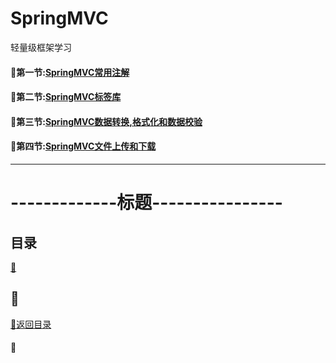 # SpringMVC
轻量级框架学习

#### :seedling:第一节:<a href="SpringMVC常用注解.md">SpringMVC常用注解</a>
#### :seedling:第二节:<a href="标签库.md">SpringMVC标签库</a>
#### :seedling:第三节:<a href="数据转换,格式化和数据校验.md">SpringMVC数据转换,格式化和数据校验</a>
#### :seedling:第四节:<a href="文件上传和下载.md">SpringMVC文件上传和下载</a>

-------------------
# -------------标题----------------
<p id="title"></p>

## 目录
<a href="#">:chestnut:</a><br>

<p id="p1"></p>

## :ear_of_rice:
<a href="#title">:palm_tree:返回目录</a><br>
#### :herb:
